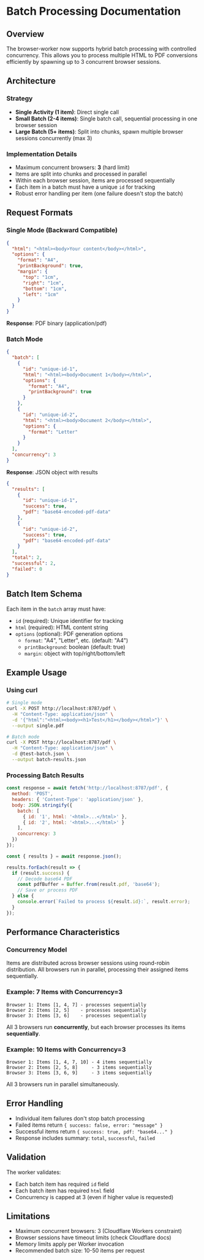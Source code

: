 # Batch Processing Documentation

## Overview

The browser-worker now supports hybrid batch processing with controlled concurrency. This allows you to process multiple HTML to PDF conversions efficiently by spawning up to 3 concurrent browser sessions.

## Architecture

### Strategy
- **Single Activity (1 item)**: Direct single call
- **Small Batch (2-4 items)**: Single batch call, sequential processing in one browser session
- **Large Batch (5+ items)**: Split into chunks, spawn multiple browser sessions concurrently (max 3)

### Implementation Details
- Maximum concurrent browsers: **3** (hard limit)
- Items are split into chunks and processed in parallel
- Within each browser session, items are processed sequentially
- Each item in a batch must have a unique `id` for tracking
- Robust error handling per item (one failure doesn't stop the batch)

## Request Formats

### Single Mode (Backward Compatible)
```json
{
  "html": "<html><body>Your content</body></html>",
  "options": {
    "format": "A4",
    "printBackground": true,
    "margin": {
      "top": "1cm",
      "right": "1cm",
      "bottom": "1cm",
      "left": "1cm"
    }
  }
}
```

**Response**: PDF binary (application/pdf)

### Batch Mode
```json
{
  "batch": [
    {
      "id": "unique-id-1",
      "html": "<html><body>Document 1</body></html>",
      "options": {
        "format": "A4",
        "printBackground": true
      }
    },
    {
      "id": "unique-id-2",
      "html": "<html><body>Document 2</body></html>",
      "options": {
        "format": "Letter"
      }
    }
  ],
  "concurrency": 3
}
```

**Response**: JSON object with results
```json
{
  "results": [
    {
      "id": "unique-id-1",
      "success": true,
      "pdf": "base64-encoded-pdf-data"
    },
    {
      "id": "unique-id-2",
      "success": true,
      "pdf": "base64-encoded-pdf-data"
    }
  ],
  "total": 2,
  "successful": 2,
  "failed": 0
}
```

## Batch Item Schema
Each item in the `batch` array must have:
- `id` (required): Unique identifier for tracking
- `html` (required): HTML content string
- `options` (optional): PDF generation options
  - `format`: "A4", "Letter", etc. (default: "A4")
  - `printBackground`: boolean (default: true)
  - `margin`: object with top/right/bottom/left

## Example Usage

### Using curl
```bash
# Single mode
curl -X POST http://localhost:8787/pdf \
  -H "Content-Type: application/json" \
  -d '{"html":"<html><body><h1>Test</h1></body></html>"}' \
  --output single.pdf

# Batch mode
curl -X POST http://localhost:8787/pdf \
  -H "Content-Type: application/json" \
  -d @test-batch.json \
  --output batch-results.json
```

### Processing Batch Results
```javascript
const response = await fetch('http://localhost:8787/pdf', {
  method: 'POST',
  headers: { 'Content-Type': 'application/json' },
  body: JSON.stringify({
    batch: [
      { id: '1', html: '<html>...</html>' },
      { id: '2', html: '<html>...</html>' }
    ],
    concurrency: 3
  })
});

const { results } = await response.json();

results.forEach(result => {
  if (result.success) {
    // Decode base64 PDF
    const pdfBuffer = Buffer.from(result.pdf, 'base64');
    // Save or process PDF
  } else {
    console.error(`Failed to process ${result.id}:`, result.error);
  }
});
```

## Performance Characteristics

### Concurrency Model
Items are distributed across browser sessions using round-robin distribution. All browsers run in parallel, processing their assigned items sequentially.

### Example: 7 Items with Concurrency=3
```
Browser 1: Items [1, 4, 7] - processes sequentially
Browser 2: Items [2, 5]    - processes sequentially
Browser 3: Items [3, 6]    - processes sequentially
```
All 3 browsers run **concurrently**, but each browser processes its items **sequentially**.

### Example: 10 Items with Concurrency=3
```
Browser 1: Items [1, 4, 7, 10] - 4 items sequentially
Browser 2: Items [2, 5, 8]     - 3 items sequentially
Browser 3: Items [3, 6, 9]     - 3 items sequentially
```
All 3 browsers run in parallel simultaneously.

## Error Handling
- Individual item failures don't stop batch processing
- Failed items return `{ success: false, error: "message" }`
- Successful items return `{ success: true, pdf: "base64..." }`
- Response includes summary: `total`, `successful`, `failed`

## Validation
The worker validates:
- Each batch item has required `id` field
- Each batch item has required `html` field
- Concurrency is capped at 3 (even if higher value is requested)

## Limitations
- Maximum concurrent browsers: 3 (Cloudflare Workers constraint)
- Browser sessions have timeout limits (check Cloudflare docs)
- Memory limits apply per Worker invocation
- Recommended batch size: 10-50 items per request
